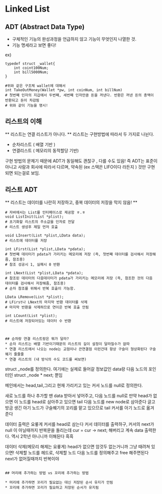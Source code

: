 # Linked List 

## ADT (Abstract Data Type)
* 구체적인 기능의 완성과정을 언급하지 않고 기능이 무엇인지 나열한 것. 
* 기능 명세라고 보면 좋다! 

ex) 
```
typedef struct _wallet{
	int coint100Num;
	int bill5000Num;
}

#위와 같은 구조체 wallet에 대해서 
int TakeOutMoney(Wallet *pw, int coinNum, int billNum)
# 첫번째 인자의 지갑에서 두번째, 세번째 인자만큼 돈을 꺼낸다. 반환은 꺼낸 돈의 총액이 반환되고 돈이 차감됨
# 위와 같이 기능을 명시! 
```

## 리스트의 이해

** 리스트는 연결 리스트가 아니다. **
리스트는 구현방법에 따라서 두 가지로 나뉜다. 
* 순차리스트 ( 배열 기반 )
* 연결리스트 ( 메모리의 동적할당 기반)

구현 방법의 문제기 때문에 ADT가 동일해도 괜찮구 , 다를 수도 있음! 
즉 ADT는 표준이 아니고 사람과 회사에 따라서 다르며, 약속된 (ex 스택은 LIFO이다 라든지 ) 것만 구현되면 되는걸로 보임.

## 리스트 ADT

** 리스트는 데이터를 나란히 저장하고, 중복 데이터의 저장을 막지 않음! **

```
# 자바에서는 List를 인터페이스로 제공함 ㅎ.ㅎ 
void ListInit(List *plist); 
# 초기화할 리스트의 주소값을 인자로 전달 
# 리스트 생성후 제일 먼저 호출

void LInsert(List *plist,LData data);
# 리스트에 데이터를 저장 

int LFirst(List *plist,LData *pdata);
# 첫번째 데이터가 pdata가 가리키는 메모리에 저장 (즉, 첫번째 데이터를 검사해서 저장해줌, 참조용)
# 참조 성공시 1, 실패시 0 반환 

int LNext(List *plist,LData *pdata);
# 참조된 데이터의 다음데이터가 pdata가 가리키는 메모리에 저장 (즉, 참조한 것의 다음 데이터를 검사해서 저장해줌, 참조용)
# 순차 참조를 위해서 반복 호출이 가능함.

LData LRemove(List *plist);
# LFirst나 LNext의 마지막 반환 데이터를 삭제 
# 마지막 반환을 삭제하므로 연이은 반복 호출 안됨

int LCount(List *plist);
# 리스트에 저장되어있는 데이터 수 반환



## 순차랑 연결 리스트랑은 뭐가 달라? 
* 순차 리스트는 배열 기반이기때문의 리스트의 길이 설정이 달라질수가 없따 
* 연결 리스트에서 나오는 node는 교점이나 끈연결점 이런건데 항상 구슬이 형상화된다 구슬 꿰기 줄줄줄 
* 연결 리스트의 (내 방식의 수도 코드를 써보면)

```
struct _node를 정의한다. 
여기에는 실제로 들어갈 정보값인 data랑 
다음 노드의 포인터인 struct _node * next; 뿐임 

메인에서는 head,tail,그리고 현재 가리키고 있는 커서 노드를 null로 정의한다. 

새로 노드를 하나 추가할 땐 data 받아서 넣어주고, 다음 노드를 null로 
만약 head가 없으면 이 노드를 head로 삼아주고 있으면 tail 다음 노드를 new node로 삼아준다 
글고 방금 생긴 아기 노드가 구슬꿰기의 꼬리를 맡고 있으므로 tail 커서를 아기 노드로 옮겨준다 

데이터 출력은 요롷게 
커서를 head로 삼는다 
커서 데이터를 출력하구, 커서의 next가 null 이 아닐때까지 반복문을 돌리는데 
cur = cur -> next; 해버리고 계속 data 출력한다. 
역시 2학년 아니니까 이해된다 흑흑

데이터 삭제(메모리 해제는 요롷게)
head가 없으면 암것두 없는거니까 그냥 때려쳐 
있으면! 삭제할 노드를 헤드로, 삭제할 노드 다음 노드를 정의해주고 
free 해주면된다 next가 없어질때까지 반복이야 

```

## 머리에 추가하는 방법 vs 꼬리에 추가하는 방법 

* 머리에 추가하면 꼬리가 필요없는 대신 저장된 순서 유지가 안됨
* 꼬리에 추가하면 꼬리가 필요하고 저장된 순서가 유지됨 


